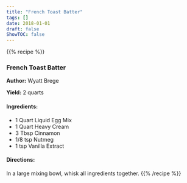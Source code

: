 ```yaml
---
title: "French Toast Batter"
tags: []
date: 2018-01-01
draft: false
ShowTOC: false
---
```


{{% recipe %}}

### French Toast Batter

**Author:** Wyatt Brege

**Yield:** 2 quarts


#### Ingredients:

-   1 Quart Liquid Egg Mix
-   1 Quart Heavy Cream
-   3 Tbsp Cinnamon
-   1/8 tsp Nutmeg
-   1 tsp Vanilla Extract

#### Directions: 

In a large mixing bowl, whisk all ingredients together.
{{% /recipe %}}
